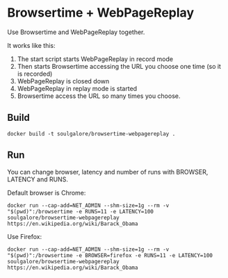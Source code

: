 # Browsertime + WebPageReplay
Use Browsertime and WebPageReplay together.

It works like this:
1. The start script starts WebPageReplay in record mode
2. Then starts Browsertime accessing the URL you choose one time (so it is recorded)
3. WebPageReplay is closed down
4. WebPageReplay in replay mode is started
5. Browsertime access the URL so many times you choose.


## Build

```
docker build -t soulgalore/browsertime-webpagereplay .
```

## Run
You can change browser, latency and number of runs with BROWSER, LATENCY and RUNS.

Default browser is Chrome:

```
docker run --cap-add=NET_ADMIN --shm-size=1g --rm -v "$(pwd)":/browsertime -e RUNS=11 -e LATENCY=100 soulgalore/browsertime-webpagereplay https://en.wikipedia.org/wiki/Barack_Obama
```

Use Firefox:

```
docker run --cap-add=NET_ADMIN --shm-size=1g --rm -v "$(pwd)":/browsertime -e BROWSER=firefox -e RUNS=11 -e LATENCY=100 soulgalore/browsertime-webpagereplay https://en.wikipedia.org/wiki/Barack_Obama
```